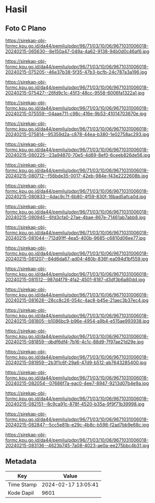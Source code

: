 # Hasil

## Foto C Plano

https://sirekap-obj-formc.kpu.go.id/da44/pemilu/pdpr/96/71/03/10/06/9671031006018-20240215-065630--8e150a47-049a-4a62-9138-94b0d0c46af6.jpg

https://sirekap-obj-formc.kpu.go.id/da44/pemilu/pdpr/96/71/03/10/06/9671031006018-20240215-075205--46e37b38-5f35-47b3-bcfb-24c787a3a196.jpg

https://sirekap-obj-formc.kpu.go.id/da44/pemilu/pdpr/96/71/03/10/06/9671031006018-20240215-075427--26fd9c1c-45f3-48cc-9558-6006fa1322a1.jpg

https://sirekap-obj-formc.kpu.go.id/da44/pemilu/pdpr/96/71/03/10/06/9671031006018-20240215-075559--04aae711-c98c-416e-9b53-41014703670e.jpg

https://sirekap-obj-formc.kpu.go.id/da44/pemilu/pdpr/96/71/03/10/06/9671031006018-20240215-075814--95359d2a-c878-44ea-b380-1e02758ac293.jpg

https://sirekap-obj-formc.kpu.go.id/da44/pemilu/pdpr/96/71/03/10/06/9671031006018-20240215-080225--23a94870-70e5-4d89-8ef0-6ceeb826de56.jpg

https://sirekap-obj-formc.kpu.go.id/da44/pemilu/pdpr/96/71/03/10/06/9671031006018-20240215-080712--f56bde35-0017-42eb-984e-f43e2222608b.jpg

https://sirekap-obj-formc.kpu.go.id/da44/pemilu/pdpr/96/71/03/10/06/9671031006018-20240215-080833--4dac9c7f-6b80-4f59-830f-16bad5afca0d.jpg

https://sirekap-obj-formc.kpu.go.id/da44/pemilu/pdpr/96/71/03/10/06/9671031006018-20240215-080945--6fd3cfa0-27ae-4bae-867e-71461ab7abb8.jpg

https://sirekap-obj-formc.kpu.go.id/da44/pemilu/pdpr/96/71/03/10/06/9671031006018-20240215-081044--712d91ff-4ea5-400b-9685-c6810d06ee77.jpg

https://sirekap-obj-formc.kpu.go.id/da44/pemilu/pdpr/96/71/03/10/06/9671031006018-20240215-081207--84d6da67-ad04-480b-836f-ea094d1bf559.jpg

https://sirekap-obj-formc.kpu.go.id/da44/pemilu/pdpr/96/71/03/10/06/9671031006018-20240215-081512--987d4f79-4fa2-4501-8187-d3df3b6a80dd.jpg

https://sirekap-obj-formc.kpu.go.id/da44/pemilu/pdpr/96/71/03/10/06/9671031006018-20240215-081628--28cc8c26-054c-4ac8-b45e-21aec3b37ec4.jpg

https://sirekap-obj-formc.kpu.go.id/da44/pemilu/pdpr/96/71/03/10/06/9671031006018-20240215-081805--b1086bc9-b96e-4954-a9b4-e515ae993938.jpg

https://sirekap-obj-formc.kpu.go.id/da44/pemilu/pdpr/96/71/03/10/06/9671031006018-20240215-081859--dbdf6df4-7b16-4c1c-88d9-7f97ae21d29e.jpg

https://sirekap-obj-formc.kpu.go.id/da44/pemilu/pdpr/96/71/03/10/06/9671031006018-20240215-081959--2b3f1c6f-29a6-47d9-b512-ab7643285400.jpg

https://sirekap-obj-formc.kpu.go.id/da44/pemilu/pdpr/96/71/03/10/06/9671031006018-20240215-082054--07686f7a-eac0-4ee7-8947-9213d07b4e9a.jpg

https://sirekap-obj-formc.kpu.go.id/da44/pemilu/pdpr/96/71/03/10/06/9671031006018-20240215-082151--8c9ca91c-878f-4520-b35a-9f9f71b39998.jpg

https://sirekap-obj-formc.kpu.go.id/da44/pemilu/pdpr/96/71/03/10/06/9671031006018-20240215-082847--5cc5e81b-e29c-4b8c-b598-f2ad7bb9e68c.jpg

https://sirekap-obj-formc.kpu.go.id/da44/pemilu/pdpr/96/71/03/10/06/9671031006018-20240215-083136--4623b745-7a08-4023-ae0a-ee275bbc4b31.jpg


## Metadata

| Key        | Value               |
| ---------- | ------------------- |
| Time Stamp | 2024-02-17 13:05:41 |
| Kode Dapil | 9601                |




